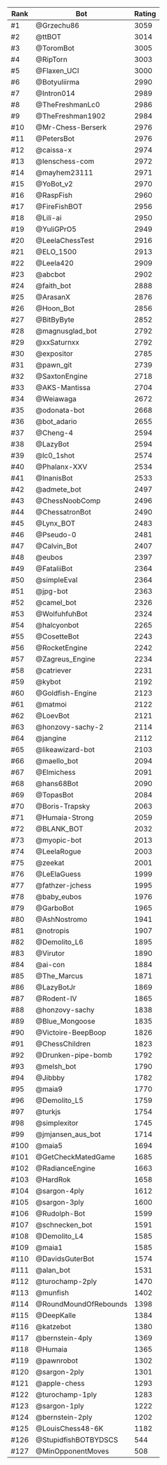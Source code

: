 Rank|Bot|Rating
---|---|---
#1|@Grzechu86|3059
#2|@ttBOT|3014
#3|@ToromBot|3005
#4|@RipTorn|3003
#5|@Flaxen_UCI|3000
#6|@Botyuliirma|2990
#7|@Intron014|2989
#8|@TheFreshmanLc0|2986
#9|@TheFreshman1902|2984
#10|@Mr-Chess-Berserk|2976
#11|@PetersBot|2976
#12|@caissa-x|2974
#13|@lenschess-com|2972
#14|@mayhem23111|2971
#15|@YoBot_v2|2970
#16|@RaspFish|2960
#17|@FireFishBOT|2956
#18|@Lili-ai|2950
#19|@YuliGPrO5|2949
#20|@LeelaChessTest|2916
#21|@ELO_1500|2913
#22|@Leela420|2909
#23|@abcbot|2902
#24|@faith_bot|2888
#25|@ArasanX|2876
#26|@Hoon_Bot|2856
#27|@BitByByte|2852
#28|@magnusglad_bot|2792
#29|@xxSaturnxx|2792
#30|@expositor|2785
#31|@pawn_git|2739
#32|@SaxtonEngine|2718
#33|@AKS-Mantissa|2704
#34|@Weiawaga|2672
#35|@odonata-bot|2668
#36|@bot_adario|2655
#37|@Cheng-4|2594
#38|@LazyBot|2594
#39|@lc0_1shot|2574
#40|@Phalanx-XXV|2534
#41|@InanisBot|2533
#42|@admete_bot|2497
#43|@ChessNoobComp|2496
#44|@ChessatronBot|2490
#45|@Lynx_BOT|2483
#46|@Pseudo-0|2481
#47|@Calvin_Bot|2407
#48|@eubos|2397
#49|@FataliiBot|2364
#50|@simpleEval|2364
#51|@jpg-bot|2363
#52|@camel_bot|2326
#53|@WolfuhfuhBot|2324
#54|@halcyonbot|2265
#55|@CosetteBot|2243
#56|@RocketEngine|2242
#57|@Zagreus_Engine|2234
#58|@catriever|2231
#59|@kybot|2192
#60|@Goldfish-Engine|2123
#61|@matmoi|2122
#62|@LoevBot|2121
#63|@honzovy-sachy-2|2114
#64|@jangine|2112
#65|@likeawizard-bot|2103
#66|@maello_bot|2094
#67|@Elmichess|2091
#68|@hans68Bot|2090
#69|@TopasBot|2084
#70|@Boris-Trapsky|2063
#71|@Humaia-Strong|2059
#72|@BLANK_BOT|2032
#73|@myopic-bot|2013
#74|@LeelaRogue|2003
#75|@zeekat|2001
#76|@LeElaGuess|1999
#77|@fathzer-jchess|1995
#78|@baby_eubos|1976
#79|@GarboBot|1965
#80|@AshNostromo|1941
#81|@notropis|1907
#82|@Demolito_L6|1895
#83|@Virutor|1890
#84|@ai-con|1884
#85|@The_Marcus|1871
#86|@LazyBotJr|1869
#87|@Rodent-IV|1865
#88|@honzovy-sachy|1838
#89|@Blue_Mongoose|1835
#90|@Victoire-BeepBoop|1826
#91|@ChessChildren|1823
#92|@Drunken-pipe-bomb|1792
#93|@melsh_bot|1790
#94|@Jibbby|1782
#95|@maia9|1770
#96|@Demolito_L5|1759
#97|@turkjs|1754
#98|@simplexitor|1745
#99|@jmjansen_aus_bot|1714
#100|@maia5|1694
#101|@GetCheckMatedGame|1685
#102|@RadianceEngine|1663
#103|@HardRok|1658
#104|@sargon-4ply|1612
#105|@sargon-3ply|1600
#106|@Rudolph-Bot|1599
#107|@schnecken_bot|1591
#108|@Demolito_L4|1585
#109|@maia1|1585
#110|@DavidsGuterBot|1574
#111|@alan_bot|1531
#112|@turochamp-2ply|1470
#113|@munfish|1402
#114|@RoundMoundOfRebounds|1398
#115|@DeepKalle|1384
#116|@katzebot|1380
#117|@bernstein-4ply|1369
#118|@Humaia|1365
#119|@pawnrobot|1302
#120|@sargon-2ply|1301
#121|@apple-chess|1293
#122|@turochamp-1ply|1283
#123|@sargon-1ply|1222
#124|@bernstein-2ply|1202
#125|@LouisChess48-6K|1182
#126|@StupidfishBOTBYDSCS|544
#127|@MinOpponentMoves|508
